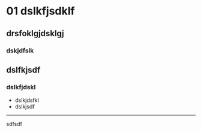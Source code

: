 # 01 dslkfjsdklf
## drsfoklgjdsklgj

### dskjdfslk

## dslfkjsdf
### dslkfjdskl

- dslkjdsfkl
-   dslkjsdf

---

sdfsdf

